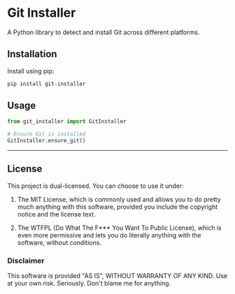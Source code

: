 # Git Installer

A Python library to detect and install Git across different platforms.

## Installation

Install using pip:

```bash
pip install git-installer
```

## Usage

```python
from git_installer import GitInstaller

# Ensure Git is installed
GitInstaller.ensure_git()
```

---

## License

This project is dual-licensed. You can choose to use it under:

1. The MIT License, which is commonly used and allows you to do pretty much anything with this software, provided you include the copyright notice and the license text.

2. The WTFPL (Do What The F*** You Want To Public License), which is even more permissive and lets you do literally anything with the software, without conditions.

### Disclaimer
This software is provided "AS IS", WITHOUT WARRANTY OF ANY KIND. Use at your own risk. Seriously. Don't blame me for anything.